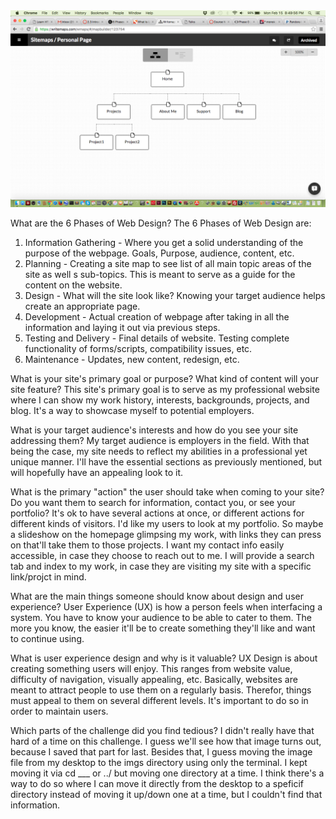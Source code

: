 
<html>
	<img src="imgs/site-map.png">

What are the 6 Phases of Web Design?
The 6 Phases of Web Design are:
1) Information Gathering - Where you get a solid understanding of the purpose of the webpage. Goals, Purpose, audience, content, etc.
2) Planning - Creating a site map to see list of all main topic areas of the site as well s sub-topics.  This is meant to serve as a guide for the content on the website.
3) Design - What will the site look like?  Knowing your target audience helps create an appropriate page.
4) Development - Actual creation of webpage after taking in all the information and laying it out via previous steps.
5) Testing and Delivery - Final details of website.  Testing complete functionality of forms/scripts, compatibility issues, etc.
6) Maintenance - Updates, new content, redesign, etc.

What is your site's primary goal or purpose? What kind of content will your site feature?
This site's primary goal is to serve as my professional website where I can show my work history, interests, backgrounds, projects, and blog.  It's a way to showcase myself to potential employers.

What is your target audience's interests and how do you see your site addressing them?
My target audience is employers in the field.  With that being the case, my site needs to reflect my abilities in a professional yet unique manner.  I'll have the essential sections as previously mentioned, but will hopefully have an appealing look to it.

What is the primary "action" the user should take when coming to your site? Do you want them to search for information, contact you, or see your portfolio? It's ok to have several actions at once, or different actions for different kinds of visitors.
I'd like my users to look at my portfolio.  So maybe a slideshow on the homepage glimpsing my work, with links they can press on that'll take them to those projects.  I want my contact info easily accessible, in case they choose to reach out to me.  I will provide a search tab and index to my work, in case they are visiting my site with a specific link/projct in mind.

What are the main things someone should know about design and user experience?
User Experience (UX) is how a person feels when interfacing a system.  You have to know your audience to be able to cater to them.  The more you know, the easier it'll be to create something they'll like and want to continue using.

What is user experience design and why is it valuable?
UX Design is about creating something users will enjoy.  This ranges from website value, difficulty of navigation, visually appealing, etc.  Basically, websites are meant to attract people to use them on a regularly basis.  Therefor, things must appeal to them on several different levels.  It's important to do so in order to maintain users.

Which parts of the challenge did you find tedious?
I didn't really have that hard of a time on this challenge.  I guess we'll see how that image turns out, because I saved that part for last.  Besides that, I guess moving the image file from my desktop to the imgs directory using only the terminal.  I kept moving it via cd ___ or ../ but moving one directory at a time.  I think there's a way to do so where I can move it directly from the desktop to a speficif directory instead of moving it up/down one at a time, but I couldn't find that information.
</html>